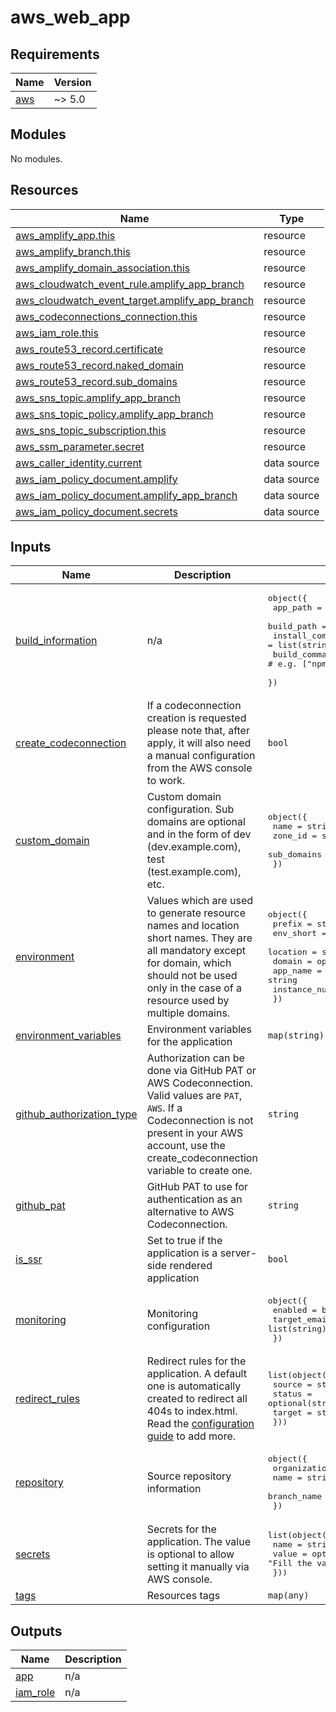 # aws_web_app

<!-- BEGIN_TF_DOCS -->
## Requirements

| Name | Version |
|------|---------|
| <a name="requirement_aws"></a> [aws](#requirement\_aws) | ~> 5.0 |

## Modules

No modules.

## Resources

| Name | Type |
|------|------|
| [aws_amplify_app.this](https://registry.terraform.io/providers/hashicorp/aws/latest/docs/resources/amplify_app) | resource |
| [aws_amplify_branch.this](https://registry.terraform.io/providers/hashicorp/aws/latest/docs/resources/amplify_branch) | resource |
| [aws_amplify_domain_association.this](https://registry.terraform.io/providers/hashicorp/aws/latest/docs/resources/amplify_domain_association) | resource |
| [aws_cloudwatch_event_rule.amplify_app_branch](https://registry.terraform.io/providers/hashicorp/aws/latest/docs/resources/cloudwatch_event_rule) | resource |
| [aws_cloudwatch_event_target.amplify_app_branch](https://registry.terraform.io/providers/hashicorp/aws/latest/docs/resources/cloudwatch_event_target) | resource |
| [aws_codeconnections_connection.this](https://registry.terraform.io/providers/hashicorp/aws/latest/docs/resources/codeconnections_connection) | resource |
| [aws_iam_role.this](https://registry.terraform.io/providers/hashicorp/aws/latest/docs/resources/iam_role) | resource |
| [aws_route53_record.certificate](https://registry.terraform.io/providers/hashicorp/aws/latest/docs/resources/route53_record) | resource |
| [aws_route53_record.naked_domain](https://registry.terraform.io/providers/hashicorp/aws/latest/docs/resources/route53_record) | resource |
| [aws_route53_record.sub_domains](https://registry.terraform.io/providers/hashicorp/aws/latest/docs/resources/route53_record) | resource |
| [aws_sns_topic.amplify_app_branch](https://registry.terraform.io/providers/hashicorp/aws/latest/docs/resources/sns_topic) | resource |
| [aws_sns_topic_policy.amplify_app_branch](https://registry.terraform.io/providers/hashicorp/aws/latest/docs/resources/sns_topic_policy) | resource |
| [aws_sns_topic_subscription.this](https://registry.terraform.io/providers/hashicorp/aws/latest/docs/resources/sns_topic_subscription) | resource |
| [aws_ssm_parameter.secret](https://registry.terraform.io/providers/hashicorp/aws/latest/docs/resources/ssm_parameter) | resource |
| [aws_caller_identity.current](https://registry.terraform.io/providers/hashicorp/aws/latest/docs/data-sources/caller_identity) | data source |
| [aws_iam_policy_document.amplify](https://registry.terraform.io/providers/hashicorp/aws/latest/docs/data-sources/iam_policy_document) | data source |
| [aws_iam_policy_document.amplify_app_branch](https://registry.terraform.io/providers/hashicorp/aws/latest/docs/data-sources/iam_policy_document) | data source |
| [aws_iam_policy_document.secrets](https://registry.terraform.io/providers/hashicorp/aws/latest/docs/data-sources/iam_policy_document) | data source |

## Inputs

| Name | Description | Type | Default | Required |
|------|-------------|------|---------|:--------:|
| <a name="input_build_information"></a> [build\_information](#input\_build\_information) | n/a | <pre>object({<br/>    app_path         = string       # e.g. "apps/mywebsite"<br/>    build_path       = string       # e.g. "apps/mywebsite/.next"<br/>    install_commands = list(string) # e.g. ["npm install"]<br/>    build_commands   = list(string) # e.g. ["npm run compile", "npm run build -w mywebsite"]<br/>  })</pre> | n/a | yes |
| <a name="input_create_codeconnection"></a> [create\_codeconnection](#input\_create\_codeconnection) | If a codeconnection creation is requested please note that, after apply, it will also need a manual configuration from the AWS console to work. | `bool` | `false` | no |
| <a name="input_custom_domain"></a> [custom\_domain](#input\_custom\_domain) | Custom domain configuration. Sub domains are optional and in the form of dev (dev.example.com), test (test.example.com), etc. | <pre>object({<br/>    name        = string<br/>    zone_id     = string<br/>    sub_domains = optional(list(string), [])<br/>  })</pre> | `null` | no |
| <a name="input_environment"></a> [environment](#input\_environment) | Values which are used to generate resource names and location short names. They are all mandatory except for domain, which should not be used only in the case of a resource used by multiple domains. | <pre>object({<br/>    prefix          = string<br/>    env_short       = string<br/>    location        = string<br/>    domain          = optional(string)<br/>    app_name        = string<br/>    instance_number = string<br/>  })</pre> | n/a | yes |
| <a name="input_environment_variables"></a> [environment\_variables](#input\_environment\_variables) | Environment variables for the application | `map(string)` | `{}` | no |
| <a name="input_github_authorization_type"></a> [github\_authorization\_type](#input\_github\_authorization\_type) | Authorization can be done via GitHub PAT or AWS Codeconnection. Valid values are `PAT`, `AWS`. If a Codeconnection is not present in your AWS account, use the create\_codeconnection variable to create one. | `string` | `"AWS"` | no |
| <a name="input_github_pat"></a> [github\_pat](#input\_github\_pat) | GitHub PAT to use for authentication as an alternative to AWS Codeconnection. | `string` | `null` | no |
| <a name="input_is_ssr"></a> [is\_ssr](#input\_is\_ssr) | Set to true if the application is a server-side rendered application | `bool` | `false` | no |
| <a name="input_monitoring"></a> [monitoring](#input\_monitoring) | Monitoring configuration | <pre>object({<br/>    enabled       = bool,<br/>    target_emails = list(string)<br/>  })</pre> | n/a | yes |
| <a name="input_redirect_rules"></a> [redirect\_rules](#input\_redirect\_rules) | Redirect rules for the application. A default one is automatically created to redirect all 404s to index.html. Read the [configuration guide](https://registry.terraform.io/providers/hashicorp/aws/latest/docs/resources/amplify_app#custom_rule-block) to add more. | <pre>list(object({<br/>    source = string<br/>    status = optional(string, null)<br/>    target = string<br/>  }))</pre> | `[]` | no |
| <a name="input_repository"></a> [repository](#input\_repository) | Source repository information | <pre>object({<br/>    organization = string<br/>    name         = string<br/>    branch_name  = string<br/>  })</pre> | n/a | yes |
| <a name="input_secrets"></a> [secrets](#input\_secrets) | Secrets for the application. The value is optional to allow setting it manually via AWS console. | <pre>list(object({<br/>    name  = string<br/>    value = optional(string, "Fill the value in the AWS console")<br/>  }))</pre> | `[]` | no |
| <a name="input_tags"></a> [tags](#input\_tags) | Resources tags | `map(any)` | n/a | yes |

## Outputs

| Name | Description |
|------|-------------|
| <a name="output_app"></a> [app](#output\_app) | n/a |
| <a name="output_iam_role"></a> [iam\_role](#output\_iam\_role) | n/a |
<!-- END_TF_DOCS -->
